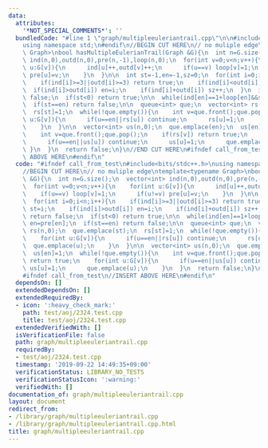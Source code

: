 ```yaml
---
data:
  attributes:
    '*NOT_SPECIAL_COMMENTS*': ''
  bundledCode: "#line 1 \"graph/multipleeuleriantrail.cpp\"\n\n#include<bits/stdc++.h>\n\
    using namespace std;\n#endif\n//BEGIN CUT HERE\n// no muliple edge\ntemplate<typename\
    \ Graph>\nbool hasMultipleEulerianTrail(Graph &G){\n  int n=G.size();\n  vector<int>\
    \ ind(n,0),outd(n,0),pre(n,-1),loop(n,0);\n  for(int v=0;v<n;v++){\n    for(int\
    \ u:G[v]){\n      ind[u]++,outd[v]++;\n      if(u==v) loop[v]=1;\n      if(u!=v)\
    \ pre[u]=v;\n    }\n  }\n\n  int st=-1,en=-1,sz=0;\n  for(int i=0;i<n;i++){\n\
    \    if(ind[i]>=3||outd[i]>=3) return true;\n    if(ind[i]<outd[i]) st=i;\n  \
    \  if(ind[i]>outd[i]) en=i;\n    if(ind[i]+outd[i]) sz++;\n  }\n  if(sz<2) return\
    \ false;\n  if(st<0) return true;\n\n  while(ind[en]==1+loop[en]&&st!=en) en=pre[en];\n\
    \  if(st==en) return false;\n\n  queue<int> que;\n  vector<int> rs(n,0);\n  que.emplace(st);\n\
    \  rs[st]=1;\n  while(!que.empty()){\n    int v=que.front();que.pop();\n    for(int\
    \ u:G[v]){\n      if(u==en||rs[u]) continue;\n      rs[u]=1;\n      que.emplace(u);\n\
    \    }\n  }\n\n  vector<int> us(n,0);\n  que.emplace(en);\n  us[en]=1;\n  while(!que.empty()){\n\
    \    int v=que.front();que.pop();\n    if(rs[v]) return true;\n    for(int u:G[v]){\n\
    \      if(u==en||us[u]) continue;\n      us[u]=1;\n      que.emplace(u);\n   \
    \ }\n  }\n  return false;\n}\n//END CUT HERE\n#ifndef call_from_test\n//INSERT\
    \ ABOVE HERE\n#endif\n"
  code: "#ifndef call_from_test\n#include<bits/stdc++.h>\nusing namespace std;\n#endif\n\
    //BEGIN CUT HERE\n// no muliple edge\ntemplate<typename Graph>\nbool hasMultipleEulerianTrail(Graph\
    \ &G){\n  int n=G.size();\n  vector<int> ind(n,0),outd(n,0),pre(n,-1),loop(n,0);\n\
    \  for(int v=0;v<n;v++){\n    for(int u:G[v]){\n      ind[u]++,outd[v]++;\n  \
    \    if(u==v) loop[v]=1;\n      if(u!=v) pre[u]=v;\n    }\n  }\n\n  int st=-1,en=-1,sz=0;\n\
    \  for(int i=0;i<n;i++){\n    if(ind[i]>=3||outd[i]>=3) return true;\n    if(ind[i]<outd[i])\
    \ st=i;\n    if(ind[i]>outd[i]) en=i;\n    if(ind[i]+outd[i]) sz++;\n  }\n  if(sz<2)\
    \ return false;\n  if(st<0) return true;\n\n  while(ind[en]==1+loop[en]&&st!=en)\
    \ en=pre[en];\n  if(st==en) return false;\n\n  queue<int> que;\n  vector<int>\
    \ rs(n,0);\n  que.emplace(st);\n  rs[st]=1;\n  while(!que.empty()){\n    int v=que.front();que.pop();\n\
    \    for(int u:G[v]){\n      if(u==en||rs[u]) continue;\n      rs[u]=1;\n    \
    \  que.emplace(u);\n    }\n  }\n\n  vector<int> us(n,0);\n  que.emplace(en);\n\
    \  us[en]=1;\n  while(!que.empty()){\n    int v=que.front();que.pop();\n    if(rs[v])\
    \ return true;\n    for(int u:G[v]){\n      if(u==en||us[u]) continue;\n     \
    \ us[u]=1;\n      que.emplace(u);\n    }\n  }\n  return false;\n}\n//END CUT HERE\n\
    #ifndef call_from_test\n//INSERT ABOVE HERE\n#endif\n"
  dependsOn: []
  extendedDependsOn: []
  extendedRequiredBy:
  - icon: ':heavy_check_mark:'
    path: test/aoj/2324.test.cpp
    title: test/aoj/2324.test.cpp
  extendedVerifiedWith: []
  isVerificationFile: false
  path: graph/multipleeuleriantrail.cpp
  requiredBy:
  - test/aoj/2324.test.cpp
  timestamp: '2019-09-22 14:49:35+09:00'
  verificationStatus: LIBRARY_NO_TESTS
  verificationStatusIcon: ':warning:'
  verifiedWith: []
documentation_of: graph/multipleeuleriantrail.cpp
layout: document
redirect_from:
- /library/graph/multipleeuleriantrail.cpp
- /library/graph/multipleeuleriantrail.cpp.html
title: graph/multipleeuleriantrail.cpp
---
```

